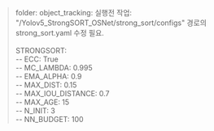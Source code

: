 > folder: object_tracking: 실행전 작업:   
"/Yolov5_StrongSORT_OSNet/strong_sort/configs" 경로의 strong_sort.yaml 수정 필요.<br/></br>
STRONGSORT:   
-- ECC: True   
-- MC_LAMBDA: 0.995   
-- EMA_ALPHA: 0.9   
-- MAX_DIST: 0.15   
-- MAX_IOU_DISTANCE: 0.7   
-- MAX_AGE: 15   
-- N_INIT: 3   
-- NN_BUDGET: 100   
